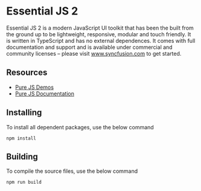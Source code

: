 # Essential JS 2

Essential JS 2 is a modern JavaScript UI toolkit that has been the built from the ground up to be lightweight, responsive, modular and touch friendly. It is written in TypeScript and has no external dependences. It comes with full documentation and support and is available under commercial and community licenses – please visit www.syncfusion.com to get started.  

## Resources
* [Pure JS Demos](http://ej2.syncfusion.com/demos/)  
* [Pure JS Documentation](http://ej2.syncfusion.com/documentation/)

## Installing

To install all dependent packages, use the below command

```
npm install
```

## Building

To compile the source files, use the below command

```
npm run build
```